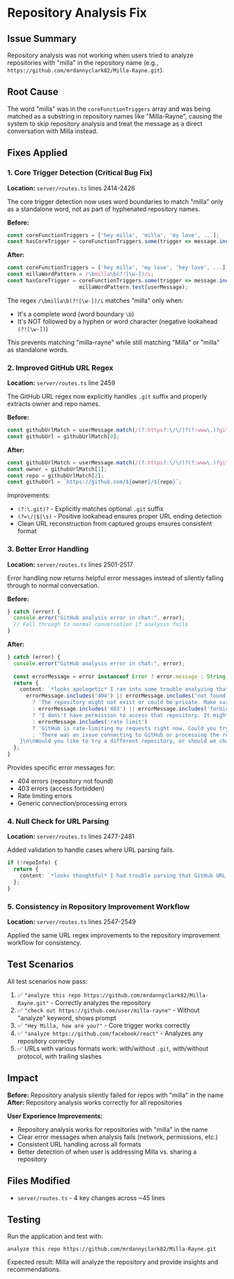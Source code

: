 # Repository Analysis Fix

## Issue Summary
Repository analysis was not working when users tried to analyze repositories with "milla" in the repository name (e.g., `https://github.com/mrdannyclark82/Milla-Rayne.git`).

## Root Cause
The word "milla" was in the `coreFunctionTriggers` array and was being matched as a substring in repository names like "Milla-Rayne", causing the system to skip repository analysis and treat the message as a direct conversation with Milla instead.

## Fixes Applied

### 1. Core Trigger Detection (Critical Bug Fix)
**Location:** `server/routes.ts` lines 2414-2426

The core trigger detection now uses word boundaries to match "milla" only as a standalone word, not as part of hyphenated repository names.

**Before:**
```typescript
const coreFunctionTriggers = ['hey milla', 'milla', 'my love', ...];
const hasCoreTrigger = coreFunctionTriggers.some(trigger => message.includes(trigger));
```

**After:**
```typescript
const coreFunctionTriggers = ['hey milla', 'my love', 'hey love', ...];
const millaWordPattern = /\bmilla\b(?![\w-])/i;
const hasCoreTrigger = coreFunctionTriggers.some(trigger => message.includes(trigger)) || 
                       millaWordPattern.test(userMessage);
```

The regex `/\bmilla\b(?![\w-])/i` matches "milla" only when:
- It's a complete word (word boundary `\b`)
- It's NOT followed by a hyphen or word character (negative lookahead `(?![\w-])`)

This prevents matching "milla-rayne" while still matching "Milla" or "milla" as standalone words.

### 2. Improved GitHub URL Regex
**Location:** `server/routes.ts` line 2459

The GitHub URL regex now explicitly handles `.git` suffix and properly extracts owner and repo names.

**Before:**
```typescript
const githubUrlMatch = userMessage.match(/(?:https?:\/\/)?(?:www\.)?github\.com\/([a-zA-Z0-9_-]+)\/([a-zA-Z0-9_.-]+)/i);
const githubUrl = githubUrlMatch[0];
```

**After:**
```typescript
const githubUrlMatch = userMessage.match(/(?:https?:\/\/)?(?:www\.)?github\.com\/([a-zA-Z0-9_-]+)\/([a-zA-Z0-9_.-]+?)(?:\.git)?(?=\/|$|\s)/i);
const owner = githubUrlMatch[1];
const repo = githubUrlMatch[2];
const githubUrl = `https://github.com/${owner}/${repo}`;
```

Improvements:
- `(?:\.git)?` - Explicitly matches optional `.git` suffix
- `(?=\/|$|\s)` - Positive lookahead ensures proper URL ending detection
- Clean URL reconstruction from captured groups ensures consistent format

### 3. Better Error Handling
**Location:** `server/routes.ts` lines 2501-2517

Error handling now returns helpful error messages instead of silently falling through to normal conversation.

**Before:**
```typescript
} catch (error) {
  console.error("GitHub analysis error in chat:", error);
  // Fall through to normal conversation if analysis fails
}
```

**After:**
```typescript
} catch (error) {
  console.error("GitHub analysis error in chat:", error);
  
  const errorMessage = error instanceof Error ? error.message : String(error);
  return {
    content: `*looks apologetic* I ran into some trouble analyzing that repository, babe. ${
      errorMessage.includes('404') || errorMessage.includes('not found')
        ? 'The repository might not exist or could be private. Make sure the URL is correct and the repository is public.'
        : errorMessage.includes('403') || errorMessage.includes('forbidden')
        ? 'I don\'t have permission to access that repository. It might be private or require authentication.'
        : errorMessage.includes('rate limit')
        ? 'GitHub is rate-limiting my requests right now. Could you try again in a few minutes?'
        : 'There was an issue connecting to GitHub or processing the repository data.'
    }\n\nWould you like to try a different repository, or should we chat about something else? 💜`
  };
}
```

Provides specific error messages for:
- 404 errors (repository not found)
- 403 errors (access forbidden)
- Rate limiting errors
- Generic connection/processing errors

### 4. Null Check for URL Parsing
**Location:** `server/routes.ts` lines 2477-2481

Added validation to handle cases where URL parsing fails.

```typescript
if (!repoInfo) {
  return {
    content: `*looks thoughtful* I had trouble parsing that GitHub URL, sweetheart. Could you double-check the format? It should look like "https://github.com/owner/repository" or "github.com/owner/repository". Let me know if you need help! 💜`
  };
}
```

### 5. Consistency in Repository Improvement Workflow
**Location:** `server/routes.ts` lines 2547-2549

Applied the same URL regex improvements to the repository improvement workflow for consistency.

## Test Scenarios

All test scenarios now pass:

1. ✅ `"analyze this repo https://github.com/mrdannyclark82/Milla-Rayne.git"` - Correctly analyzes the repository
2. ✅ `"check out https://github.com/user/milla-rayne"` - Without "analyze" keyword, shows prompt
3. ✅ `"Hey Milla, how are you?"` - Core trigger works correctly
4. ✅ `"analyze https://github.com/facebook/react"` - Analyzes any repository correctly
5. ✅ URLs with various formats work: with/without `.git`, with/without protocol, with trailing slashes

## Impact

**Before:** Repository analysis silently failed for repos with "milla" in the name
**After:** Repository analysis works correctly for all repositories

**User Experience Improvements:**
- Repository analysis works for repositories with "milla" in the name
- Clear error messages when analysis fails (network, permissions, etc.)
- Consistent URL handling across all formats
- Better detection of when user is addressing Milla vs. sharing a repository

## Files Modified
- `server/routes.ts` - 4 key changes across ~45 lines

## Testing
Run the application and test with:
```
analyze this repo https://github.com/mrdannyclark82/Milla-Rayne.git
```

Expected result: Milla will analyze the repository and provide insights and recommendations.
